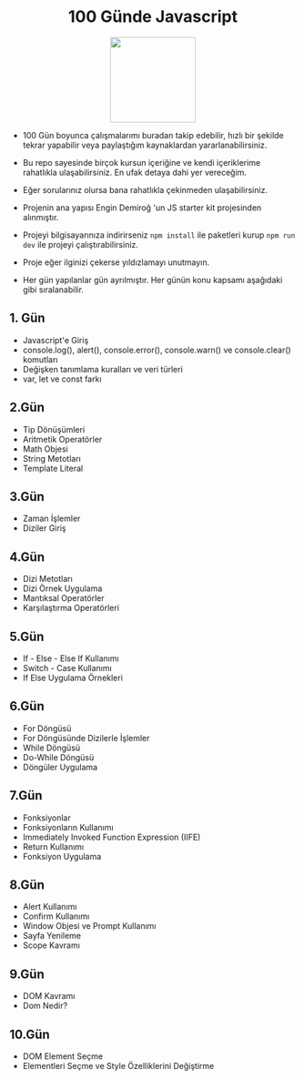 <div align= "center">
  <h1> 100 Günde Javascript</h1>
  <img src="https://upload.wikimedia.org/wikipedia/commons/thumb/9/99/Unofficial_JavaScript_logo_2.svg/1024px-Unofficial_JavaScript_logo_2.svg.png" width="150px">
</div>


- 100 Gün boyunca çalışmalarımı buradan takip edebilir, hızlı bir şekilde tekrar yapabilir veya paylaştığım kaynaklardan yararlanabilirsiniz.
 
- Bu repo sayesinde birçok kursun içeriğine ve kendi içeriklerime rahatlıkla ulaşabilirsiniz. En ufak detaya dahi yer vereceğim. 

- Eğer sorularınız olursa bana rahatlıkla çekinmeden ulaşabilirsiniz.

- Projenin ana yapısı Engin Demiroğ 'un JS starter kit projesinden alınmıştır.

- Projeyi bilgisayarınıza indirirseniz ```npm install``` ile paketleri kurup ```npm run dev``` ile projeyi çalıştırabilirsiniz.

- Proje eğer ilginizi çekerse yıldızlamayı unutmayın.

- Her gün yapılanlar gün ayrılmıştır. Her günün konu kapsamı aşağıdaki gibi sıralanabilir.

## 1. Gün
- Javascript'e Giriş
- console.log(), alert(), console.error(), console.warn() ve console.clear() komutları 
- Değişken tanımlama kuralları ve veri türleri
- var, let ve const farkı

## 2.Gün
- Tip Dönüşümleri
- Aritmetik Operatörler
- Math Objesi
- String Metotları
- Template Literal

## 3.Gün
- Zaman İşlemler 
- Diziler Giriş 

## 4.Gün
- Dizi Metotları
- Dizi Örnek Uygulama
- Mantıksal Operatörler
- Karşılaştırma Operatörleri

## 5.Gün
- If - Else - Else If Kullanımı
- Switch - Case Kullanımı
- If Else Uygulama Örnekleri

## 6.Gün
- For Döngüsü
- For Döngüsünde Dizilerle İşlemler
- While Döngüsü
- Do-While Döngüsü
- Döngüler Uygulama

## 7.Gün
- Fonksiyonlar
- Fonksiyonların Kullanımı
- Immediately Invoked Function Expression (IIFE)
- Return Kullanımı
- Fonksiyon Uygulama

## 8.Gün
- Alert Kullanımı
- Confirm Kullanımı
- Window Objesi ve Prompt Kullanımı
- Sayfa Yenileme
- Scope Kavramı

## 9.Gün
- DOM Kavramı
- Dom Nedir?

## 10.Gün
- DOM Element Seçme
- Elementleri Seçme ve Style Özelliklerini Değiştirme
